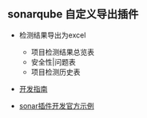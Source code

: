 ## sonarqube 自定义导出插件

- 检测结果导出为excel
    - 项目检测结果总览表
    - 安全性|问题表
    - 项目检测历史表
    

- [开发指南](https://docs.sonarqube.org/display/DEV)

- [sonar插件开发官方示例](https://github.com/iwarapter/gradle-sonar-packaging-plugin)
